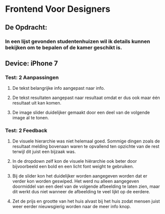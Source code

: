 # Frontend Voor Designers 

## De Opdracht: 

### In een lijst gevonden studentenhuizen wil ik details kunnen bekijken om te bepalen of de kamer geschikt is. 



## Device: iPhone 7



### Test: 2 Aanpassingen

1. De tekst belangrijke info aangepast naar info.

2. De tekst resultaten aangepast naar resultaat omdat er dus ook maar één resultaat uit kan komen.

3. De image slider duidelijker gemaakt door een deel van de volgende image al te tonen. 



### Test: 2 Feedback


1. De visuele hierarchie was niet helemaal goed. Sommige dingen zoals de resultaat melding bovenaan waren te opvallend ten opzichte van de rest terwijl dit juist een bijzaak was.

2. In de dropdown zelf kon de visuele hiërarchie ook beter door bijvoorbeeld een bold en een licht font weight te gebruiken. 

3. Bij de slider kon het duidelijker worden aangegeven worden dat er verder kon worden geswiped. Het werd nu alleen aangegeven doormiddel van een deel van de volgende afbeelding te laten zien, maar dit werkt dus niet wanneer de afbeelding te veel lijkt op de eerdere. 

4. Zet de prijs en grootte van het huis alvast bij het huis zodat mensen juist weer eerder nieuwsgierig worden naar de meer info knop.